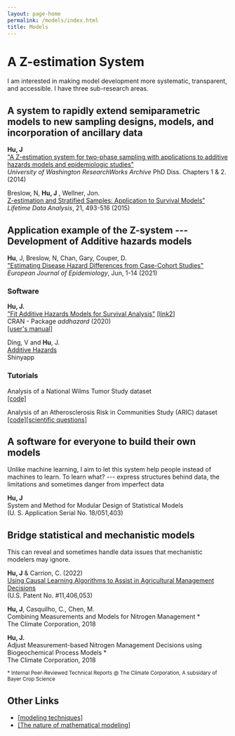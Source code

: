 ```yaml
---
layout: page-home
permalink: /models/index.html
title: Models
---
```

# A Z-estimation System

I am interested in making model development more systematic, transparent, and accessible. I have three sub-research areas.

## A system to rapidly extend semiparametric models to new sampling designs, models, and incorporation of ancillary data


**Hu, J**<br/>
["A Z-estimation system for two-phase sampling with applications to additive hazards models and epidemiologic studies"](https://digital.lib.washington.edu/researchworks/handle/1773/27427)<br/>
*University of Washington ResearchWorks Archive* PhD Diss. Chapters 1 & 2. (2014)

Breslow, N, **Hu, J** , Wellner, Jon.<br/>
[Z-estimation and Stratified Samples: Application to Survival Models”](https://www.ncbi.nlm.nih.gov/pmc/articles/PMC4503541/)<br/>
*Lifetime Data Analysis*, 21, 493-516 (2015)

## Application example of the Z-system --- Development of Additive hazards models

**Hu**, J,  Breslow, N, Chan, Gary, Couper, D.<br/>
["Estimating Disease Hazard Differences from Case-Cohort Studies"](https://link.springer.com/article/10.1007/s10654-021-00739-3)<br/>
*European Journal of Epidemiology*, Jun, 1-14 (2021)

### Software

**Hu, J.**<br/>
["Fit Additive Hazards Models for Survival Analysis"](https://github.com/katehu/addhazard) [[link2]](https://cran.r-project.org/web/packages/addhazard/index.html)<br/>
CRAN - Package *addhazard* (2020)<br/>
[[user's manual]](https://cran.r-project.org/web/packages/addhazard/addhazard.pdf)

Ding, V and **Hu**, J.<br/>
[Additive Hazards](https://addhazard.shinyapps.io/addhazard_shiny/?_ga=2.22828659.979974368.1670686069-1357428355.1670686069)<br/>
Shinyapp

### Tutorials

Analysis of a National Wilms Tumor Study dataset<br/>
[[code]](https://www.mn.uio.no/math/english/research/groups/statistics-data-science/handbook-of-case-control-studies/chapter-17/bc_ah_analysis_for_table_17.4.html)

Analysis of an Atherosclerosis Risk in Communities Study (ARIC) dataset<br/>
[[code]](https://static-content.springer.com/esm/art%3A10.1007%2Fs10654-021-00739-3/MediaObjects/10654_2021_739_MOESM1_ESM.pdf)[[scientific questions]](https://link.springer.com/article/10.1007/s10654-021-00739-3)

## A software for everyone to build their own models

Unlike  machine learning, I aim to let this system help people instead of machines to learn. To learn what? --- express structures behind data, the limitations and sometimes danger from imperfect data

**Hu, J**<br/>
System and Method for Modular Design of Statistical Models<br/>
(U. S. Application Serial No. 18/051,403) 

## Bridge statistical and mechanistic models

This can reveal and sometimes handle data issues that mechanistic modelers may ignore.

**Hu, J** & Carrion, C. (2022)<br/>
[Using Causal Learning Algorithms to Assist in Agricultural Management Decisions](https://uspto.report/patent/grant/11,406,053)<br/>
(U.S. Patent No. #11,406,053)

**Hu, J**, Casquilho, C., Chen, M.<br/>
Combining Measurements and Models for Nitrogen Management *<br/>
The Climate Corporation, 2018 

**Hu, J.**<br/>
Adjust Measurement-based Nitrogen Management Decisions using Biogeochemical Process Models *<br/>
The Climate Corporation, 2018

<small>* Internal Peer-Reviewed Technical Reports @ The Climate Corporation, A subsidary of Bayer Crop Science</small>

## Other Links

- [[modeling techniques]](https://fab.cba.mit.edu/classes/864.23/people/Kate/index.html) 
- [[The nature of mathematical modeling]](https://fab.cba.mit.edu/classes/864.23/) 
